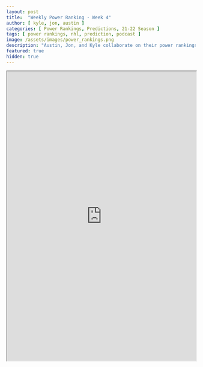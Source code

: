 ```yaml
---
layout: post
title:  "Weekly Power Ranking - Week 4"
author: [ kyle, jon, austin ]
categories: [ Power Rankings, Predictions, 21-22 Season ]
tags: [ power rankings, nhl, prediction, podcast ]
image: /assets/images/power_rankings.png
description: "Austin, Jon, and Kyle collaborate on their power rankings for week 4 of the NHL 2021 season."
featured: true
hidden: true
---
```


<iframe src="https://docs.google.com/spreadsheets/d/e/2PACX-1vRzM69nvnhV-HRqVbhzXo_Mri32G-RfgtYZecokhOZCPzJLdoL-W30bJsLX-Tu6TRpr17JXImEdoIku/pubhtml?gid=0&amp;single=true&amp;widget=true&amp;headers=false"  width="100%" height="770"></iframe>
